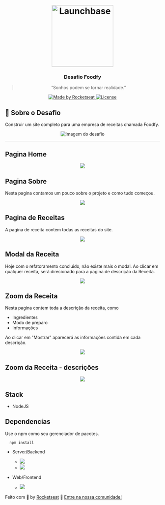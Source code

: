 <h1 align="center">
    <img alt="Launchbase" src="https://storage.googleapis.com/golden-wind/bootcamp-launchbase/logo.png" width="200px" />
</h1>

<h3 align="center">
  Desafio Foodfy
</h3>

<blockquote align="center">“Sonhos podem se tornar realidade.”</blockquote>

<p align="center">

  <a href="https://rocketseat.com.br">
    <img alt="Made by Rocketseat" src="https://img.shields.io/badge/made%20by-Rocketseat-%23F8952D">
  </a>

  <a href="LICENSE" >
    <img alt="License" src="https://img.shields.io/badge/license-MIT-%23F8952D">
  </a>

</p>


## :rocket: Sobre o Desafio  

Construir um site completo para uma empresa de receitas chamada Foodfy.

<div align="center">
<img src="https://camo.githubusercontent.com/149256ed02c9054607878cd5f68d083ee99ae27d/68747470733a2f2f726f636b6574736561742d63646e2e73332d73612d656173742d312e616d617a6f6e6177732e636f6d2f6d6f636b75702e706e67" alt="Imagem do desafio">
</div>


---

## Pagina Home

<div align="center">
<img src="https://raw.githubusercontent.com/NatanaelSaymon/LaunchBase-Bootcamp-Foodfy/master/public/image/imgindex.png">
</div>

## Pagina Sobre

Nesta pagina contamos um pouco sobre o projeto e como tudo começou. 

<div align="center">
<img src="https://raw.githubusercontent.com/NatanaelSaymon/LaunchBase-Bootcamp-Foodfy/master/public/image/page-sobre-receita.png">
</div>

## Pagina de Receitas

A pagina de receita contem todas as receitas do site. 

<div align="center">
<img src="https://raw.githubusercontent.com/NatanaelSaymon/LaunchBase-Bootcamp-Foodfy/master/public/image/imgpagereceitas.png">
</div>

## Modal da Receita

Hoje com o refatoramento concluido, não existe mais o modal. Ao clicar em qualquer receita, será direcionado para a pagina de descrição da Receita.

<div align="center">
<img src="https://raw.githubusercontent.com/NatanaelSaymon/LaunchBase-Bootcamp-Foodfy/master/public/image/Modal-da-receita.png">
</div>

## Zoom da Receita

Nesta pagina contem toda a descrição da receita, como 
* Ingredientes
* Modo de preparo
* Informações

Ao clicar em "Mostrar" aparecerá as informações contida em cada descrição.

<div align="center">
<img src="https://raw.githubusercontent.com/NatanaelSaymon/LaunchBase-Bootcamp-Foodfy/master/public/image/Zoom-na-receita.png">
</div>

## Zoom da Receita - descrições

<div align="center">
<img src="https://raw.githubusercontent.com/NatanaelSaymon/LaunchBase-Bootcamp-Foodfy/master/public/image/Zoom-na-receita-opcoes.png">
</div>

## Stack
* NodeJS

## Dependencias
Use o npm como seu gerenciador de pacotes.
````
  npm install
````
- Server/Backend
  - <img src="https://img.shields.io/badge/express-^4.17.1-green"/>
  - <img src="https://img.shields.io/badge/nodemon-^2.0.2-green"/>


- Web/Frontend
  - <img src="https://img.shields.io/badge/nunjucks-^3.2.1-blue"/>


Feito com :purple_heart: by [Rocketseat](https://rocketseat.com.br) :wave: [Entre na nossa comunidade!](https://discordapp.com/invite/gCRAFhc)
